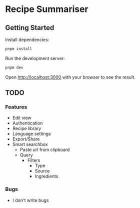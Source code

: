 # Recipe Summariser

## Getting Started

Install dependencies:

```bash
pnpm install
```

Run the development server:

```bash
pnpm dev
```

Open [http://localhost:3000](http://localhost:3000) with your browser to see the result.

## TODO

### Features

-   Edit view
-   Authentication
-   Recipe library
-   Language settings
-   Export/Share
-   Smart searchbox
    -   Paste url from clipboard
    -   Query
        -   Filters
            -   Type
            -   Source
            -   Ingredients

### Bugs

-   I don't write bugs
